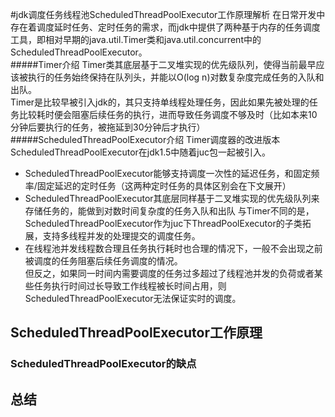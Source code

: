#jdk调度任务线程池ScheduledThreadPoolExecutor工作原理解析
在日常开发中存在着调度延时任务、定时任务的需求，而jdk中提供了两种基于内存的任务调度工具，即相对早期的java.util.Timer类和java.util.concurrent中的ScheduledThreadPoolExecutor。  
#####Timer介绍
Timer类其底层基于二叉堆实现的优先级队列，使得当前最早应该被执行的任务始终保持在队列头，并能以O(log n)对数复杂度完成任务的入队和出队。  
Timer是比较早被引入jdk的，其只支持单线程处理任务，因此如果先被处理的任务比较耗时便会阻塞后续任务的执行，进而导致任务调度不够及时（比如本来10分钟后要执行的任务，被拖延到30分钟后才执行）  
#####ScheduledThreadPoolExecutor介绍
Timer调度器的改进版本ScheduledThreadPoolExecutor在jdk1.5中随着juc包一起被引入。   
* ScheduledThreadPoolExecutor能够支持调度一次性的延迟任务，和固定频率/固定延迟的定时任务（这两种定时任务的具体区别会在下文展开）
* ScheduledThreadPoolExecutor其底层同样基于二叉堆实现的优先级队列来存储任务的，能做到对数时间复杂度的任务入队和出队
  与Timer不同的是，ScheduledThreadPoolExecutor作为juc下ThreadPoolExecutor的子类拓展，支持多线程并发的处理提交的调度任务。  
* 在线程池并发线程数合理且任务执行耗时也合理的情况下，一般不会出现之前被调度的任务阻塞后续任务调度的情况。  
  但反之，如果同一时间内需要调度的任务过多超过了线程池并发的负荷或者某些任务执行时间过长导致工作线程被长时间占用，则ScheduledThreadPoolExecutor无法保证实时的调度。
## ScheduledThreadPoolExecutor工作原理

### ScheduledThreadPoolExecutor的缺点

## 总结